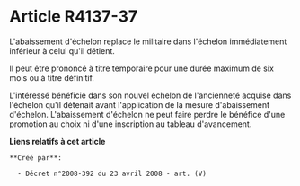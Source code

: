 # Article R4137-37

L'abaissement d'échelon replace le militaire dans l'échelon immédiatement inférieur à celui qu'il détient.

Il peut être prononcé à titre temporaire pour une durée maximum de six mois ou à titre définitif.

L'intéressé bénéficie dans son nouvel échelon de l'ancienneté acquise dans l'échelon qu'il détenait avant l'application de la
mesure d'abaissement d'échelon. L'abaissement d'échelon ne peut faire perdre le bénéfice d'une promotion au choix ni d'une
inscription au tableau d'avancement.

**Liens relatifs à cet article**

	**Créé par**:

	  - Décret n°2008-392 du 23 avril 2008 - art. (V)
